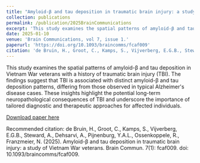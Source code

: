```yaml
---
title: "Amyloid-β and tau deposition in traumatic brain injury: a study of Vietnam War veterans"
collection: publications
permalink: /publication/2025BrainCommunications
excerpt: 'This study examines the spatial patterns of amyloid-β and tau deposition in Vietnam War veterans with a history of traumatic brain injury (TBI), revealing distinct deposition patterns compared to typical Alzheimer&#39;s disease cases.'
date: 2025-01-10
venue: 'Brain Communications, vol 7, issue 1.'
paperurl: 'https://doi.org/10.1093/braincomms/fcaf009'
citation: 'de Bruin, H., Groot, C., Kamps, S., Vijverberg, E.G.B., Steward, A., Dehsarvi, A., Pijnenburg, Y.A.L., Ossenkoppele, R., Franzmeier, N. (2025). Amyloid-β and tau deposition in traumatic brain injury: a study of Vietnam War veterans. Brain Commun. 7(1): fcaf009. doi: 10.1093/braincomms/fcaf009.'
---
```


This study examines the spatial patterns of amyloid-β and tau deposition in Vietnam War veterans with a history of traumatic brain injury (TBI). The findings suggest that TBI is associated with distinct amyloid-β and tau deposition patterns, differing from those observed in typical Alzheimer's disease cases. These insights highlight the potential long-term neuropathological consequences of TBI and underscore the importance of tailored diagnostic and therapeutic approaches for affected individuals.

[Download paper here](https://doi.org/10.1093/braincomms/fcaf009)

Recommended citation: de Bruin, H., Groot, C., Kamps, S., Vijverberg, E.G.B., Steward, A., Dehsarvi, A., Pijnenburg, Y.A.L., Ossenkoppele, R., Franzmeier, N. (2025). Amyloid-β and tau deposition in traumatic brain injury: a study of Vietnam War veterans. Brain Commun. 7(1): fcaf009. doi: 10.1093/braincomms/fcaf009.
